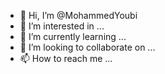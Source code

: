 - 👋 Hi, I’m @MohammedYoubi
- 👀 I’m interested in ...
- 🌱 I’m currently learning ...
- 💞️ I’m looking to collaborate on ...
- 📫 How to reach me ...

<!---
MohammedYoubi/MohammedYoubi is a ✨ special ✨ repository because its `README.md` (this file) appears on your GitHub profile.
You can click the Preview link to take a look at your changes.
--->
